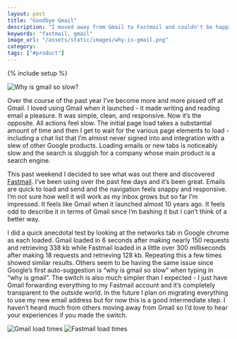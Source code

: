 ```yaml
---
layout: post
title: "Goodbye Gmail"
description: "I moved away from Gmail to Fastmail and couldn't be happier. Gmail just got to be a big pain in the ass to use."
keywords: "fastmail, gmail"
image_url: "/assets/static/images/why-is-gmail.png"
category:
tags: ["#product"]
---
```

{% include setup %}

<img src="{{ IMG_PATH }}why-is-gmail.png" alt="Why is gmail so slow?" /> <br/>

Over the course of the past year I’ve become more and more pissed off at Gmail. I loved using Gmail when it launched - it made writing and reading email a pleasure. It was simple, clean, and responsive. Now it’s the opposite. All actions feel slow. The initial page load takes a substantial amount of time and then I get to wait for the various page elements to load - including a chat list that I’m almost never signed into and integration with a slew of other Google products. Loading emails or new tabs is noticeably slow and the search is sluggish for a company whose main product is a search engine.

This past weekend I decided to see what was out there and discovered <a href="https://www.fastmail.fm/" target="_blank">Fastmail</a>. I’ve been using over the past few days and it’s been great. Emails are quick to load and send and the navigation feels snappy and responsive. I’m not sure how well it will work as my inbox grows but so far I’m impressed. It feels like Gmail when it launched almost 10 years ago. It feels odd to describe it in terms of Gmail since I’m bashing it but I can’t think of a better way.

I did a quick anecdotal test by looking at the networks tab in Google chrome as each loaded. Gmail loaded in 6 seconds after making nearly 150 requests and retrieving 338 kb while Fastmail loaded in a little over 300 milliseconds after making 18 requests and retrieving 128 kb. Repeating this a few times showed similar results. Others seem to be having the same issue since Google’s first auto-suggestion is “why is gmail so slow” when typing in “why is gmail”. The switch is also much simpler than I expected - I just have Gmail forwarding everything to my Fastmail account and it’s completely transparent to the outside world. In the future I plan on migrating everything to use my new email address but for now this is a good intermediate step. I haven’t heard much from others moving away from Gmail so I’d love to hear your experiences if you made the switch.

<img src="{{ IMG_PATH }}gmail-load.png" alt="Gmail load times" />
<img src="{{ IMG_PATH }}fastmail-load.png" alt="Fastmail load times" />
